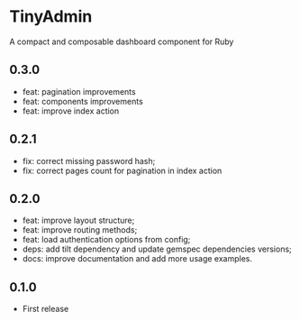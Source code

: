 # TinyAdmin

A compact and composable dashboard component for Ruby

## 0.3.0

- feat: pagination improvements
- feat: components improvements
- feat: improve index action

## 0.2.1

- fix: correct missing password hash;
- fix: correct pages count for pagination in index action

## 0.2.0

- feat: improve layout structure;
- feat: improve routing methods;
- feat: load authentication options from config;
- deps: add tilt dependency and update gemspec dependencies versions;
- docs: improve documentation and add more usage examples.

## 0.1.0

- First release
